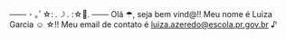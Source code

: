 ─── ･ ｡ﾟ☆: *.☽ .* :☆ﾟ. ───
Olá ☂, seja bem vind@!! Meu nome é Luiza Garcia ☺  ☆!!
Meu email de contato é luiza.azeredo@escola.pr.gov.br ♪ 

